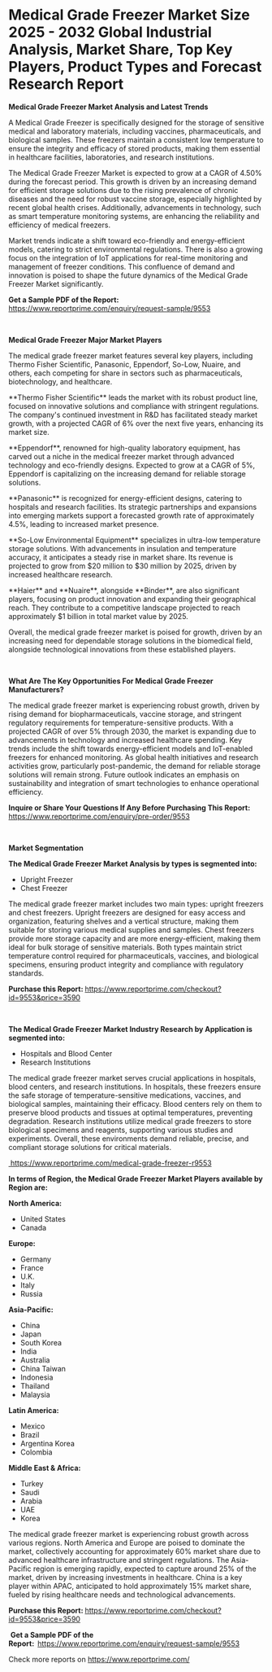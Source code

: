 <p><h1>Medical Grade Freezer Market Size 2025 - 2032 Global Industrial Analysis, Market Share, Top Key Players, Product Types and Forecast Research Report</h1></p><p><strong>Medical Grade Freezer Market Analysis and Latest Trends</strong></p>
<p><p>A Medical Grade Freezer is specifically designed for the storage of sensitive medical and laboratory materials, including vaccines, pharmaceuticals, and biological samples. These freezers maintain a consistent low temperature to ensure the integrity and efficacy of stored products, making them essential in healthcare facilities, laboratories, and research institutions.</p><p>The Medical Grade Freezer Market is expected to grow at a CAGR of 4.50% during the forecast period. This growth is driven by an increasing demand for efficient storage solutions due to the rising prevalence of chronic diseases and the need for robust vaccine storage, especially highlighted by recent global health crises. Additionally, advancements in technology, such as smart temperature monitoring systems, are enhancing the reliability and efficiency of medical freezers. </p><p>Market trends indicate a shift toward eco-friendly and energy-efficient models, catering to strict environmental regulations. There is also a growing focus on the integration of IoT applications for real-time monitoring and management of freezer conditions. This confluence of demand and innovation is poised to shape the future dynamics of the Medical Grade Freezer Market significantly.</p></p>
<p><strong>Get a Sample PDF of the Report:&nbsp;</strong> <a href="https://www.reportprime.com/enquiry/request-sample/9553?utm_campaign=2994&utm_medium=2&utm_source=Github&utm_content=ia&utm_term=20032025&utm_id=medical-grade-freezer">https://www.reportprime.com/enquiry/request-sample/9553</a></p>
<p>&nbsp;</p>
<p><strong>Medical Grade Freezer Major Market Players</strong></p>
<p><p>The medical grade freezer market features several key players, including Thermo Fisher Scientific, Panasonic, Eppendorf, So-Low, Nuaire, and others, each competing for share in sectors such as pharmaceuticals, biotechnology, and healthcare.</p><p>**Thermo Fisher Scientific** leads the market with its robust product line, focused on innovative solutions and compliance with stringent regulations. The company's continued investment in R&D has facilitated steady market growth, with a projected CAGR of 6% over the next five years, enhancing its market size.</p><p>**Eppendorf**, renowned for high-quality laboratory equipment, has carved out a niche in the medical freezer market through advanced technology and eco-friendly designs. Expected to grow at a CAGR of 5%, Eppendorf is capitalizing on the increasing demand for reliable storage solutions.</p><p>**Panasonic** is recognized for energy-efficient designs, catering to hospitals and research facilities. Its strategic partnerships and expansions into emerging markets support a forecasted growth rate of approximately 4.5%, leading to increased market presence.</p><p>**So-Low Environmental Equipment** specializes in ultra-low temperature storage solutions. With advancements in insulation and temperature accuracy, it anticipates a steady rise in market share. Its revenue is projected to grow from $20 million to $30 million by 2025, driven by increased healthcare research.</p><p>**Haier** and **Nuaire**, alongside **Binder**, are also significant players, focusing on product innovation and expanding their geographical reach. They contribute to a competitive landscape projected to reach approximately $1 billion in total market value by 2025.</p><p>Overall, the medical grade freezer market is poised for growth, driven by an increasing need for dependable storage solutions in the biomedical field, alongside technological innovations from these established players.</p></p>
<p>&nbsp;</p>
<p><strong>What Are The Key Opportunities For Medical Grade Freezer Manufacturers?</strong></p>
<p><p>The medical grade freezer market is experiencing robust growth, driven by rising demand for biopharmaceuticals, vaccine storage, and stringent regulatory requirements for temperature-sensitive products. With a projected CAGR of over 5% through 2030, the market is expanding due to advancements in technology and increased healthcare spending. Key trends include the shift towards energy-efficient models and IoT-enabled freezers for enhanced monitoring. As global health initiatives and research activities grow, particularly post-pandemic, the demand for reliable storage solutions will remain strong. Future outlook indicates an emphasis on sustainability and integration of smart technologies to enhance operational efficiency.</p></p>
<p><strong>Inquire or Share Your Questions If Any Before Purchasing This Report:</strong> <a href="https://www.reportprime.com/enquiry/pre-order/9553?utm_campaign=2994&utm_medium=2&utm_source=Github&utm_content=ia&utm_term=20032025&utm_id=medical-grade-freezer">https://www.reportprime.com/enquiry/pre-order/9553</a></p>
<p>&nbsp;</p>
<p><strong>Market Segmentation</strong></p>
<p><strong>The Medical Grade Freezer Market Analysis by types is segmented into:</strong></p>
<p><ul><li>Upright Freezer</li><li>Chest Freezer</li></ul></p>
<p><p>The medical grade freezer market includes two main types: upright freezers and chest freezers. Upright freezers are designed for easy access and organization, featuring shelves and a vertical structure, making them suitable for storing various medical supplies and samples. Chest freezers provide more storage capacity and are more energy-efficient, making them ideal for bulk storage of sensitive materials. Both types maintain strict temperature control required for pharmaceuticals, vaccines, and biological specimens, ensuring product integrity and compliance with regulatory standards.</p></p>
<p><strong>Purchase this Report:&nbsp;</strong><a href="https://www.reportprime.com/checkout?id=9553&price=3590&utm_campaign=2994&utm_medium=2&utm_source=Github&utm_content=ia&utm_term=20032025&utm_id=medical-grade-freezer">https://www.reportprime.com/checkout?id=9553&price=3590</a></p>
<p>&nbsp;</p>
<p><strong>The Medical Grade Freezer Market Industry Research by Application is segmented into:</strong></p>
<p><ul><li>Hospitals and Blood Center</li><li>Research Institutions</li></ul></p>
<p><p>The medical grade freezer market serves crucial applications in hospitals, blood centers, and research institutions. In hospitals, these freezers ensure the safe storage of temperature-sensitive medications, vaccines, and biological samples, maintaining their efficacy. Blood centers rely on them to preserve blood products and tissues at optimal temperatures, preventing degradation. Research institutions utilize medical grade freezers to store biological specimens and reagents, supporting various studies and experiments. Overall, these environments demand reliable, precise, and compliant storage solutions for critical materials.</p></p>
<p><a href="https://www.reportprime.com/medical-grade-freezer-r9553?utm_campaign=2994&utm_medium=2&utm_source=Github&utm_content=ia&utm_term=20032025&utm_id=medical-grade-freezer">&nbsp;https://www.reportprime.com/medical-grade-freezer-r9553</a></p>
<p><strong>In terms of Region, the Medical Grade Freezer Market Players available by Region are:</strong></p>
<p>
    <p> <strong> North America: </strong>
        <ul>
            <li>United States</li>
            <li>Canada</li>
        </ul>
        </p> 
    <p> <strong> Europe: </strong>
        <ul>
            <li>Germany</li>
            <li>France</li>
            <li>U.K.</li>
            <li>Italy</li>
            <li>Russia</li>
        </ul>
        </p> 
    <p> <strong> Asia-Pacific: </strong>
        <ul>
            <li>China</li>
            <li>Japan</li>
            <li>South Korea</li>
            <li>India</li>
            <li>Australia</li>
            <li>China Taiwan</li>
            <li>Indonesia</li>
            <li>Thailand</li>
            <li>Malaysia</li>
        </ul>
        </p> 
    <p> <strong> Latin America: </strong>
        <ul>
            <li>Mexico</li>
            <li>Brazil</li>
            <li>Argentina Korea</li>
            <li>Colombia</li>
        </ul>
        </p> 
    <p> <strong> Middle East & Africa: </strong>
        <ul>
            <li>Turkey</li>
            <li>Saudi</li>
            <li>Arabia</li>
            <li>UAE</li>
            <li>Korea</li>
        </ul>
    </p>
    </p>
<p><p>The medical grade freezer market is experiencing robust growth across various regions. North America and Europe are poised to dominate the market, collectively accounting for approximately 60% market share due to advanced healthcare infrastructure and stringent regulations. The Asia-Pacific region is emerging rapidly, expected to capture around 25% of the market, driven by increasing investments in healthcare. China is a key player within APAC, anticipated to hold approximately 15% market share, fueled by rising healthcare needs and technological advancements.</p></p>
<p><strong>Purchase this Report: </strong><a href="https://www.reportprime.com/checkout?id=9553&price=3590&utm_campaign=2994&utm_medium=2&utm_source=Github&utm_content=ia&utm_term=20032025&utm_id=medical-grade-freezer">https://www.reportprime.com/checkout?id=9553&price=3590</a></p>
<p>&nbsp;<strong>Get a Sample PDF of the Report:&nbsp;&nbsp;</strong><a href="https://www.reportprime.com/enquiry/request-sample/9553?utm_campaign=2994&utm_medium=2&utm_source=Github&utm_content=ia&utm_term=20032025&utm_id=medical-grade-freezer">https://www.reportprime.com/enquiry/request-sample/9553</a></p>
<p><strong></strong></p>
<p>Check more reports on <a href="https://www.reportprime.com/?utm_campaign=2994&utm_medium=2&utm_source=Github&utm_content=ia&utm_term=20032025&utm_id=medical-grade-freezer">https://www.reportprime.com/</a></p>